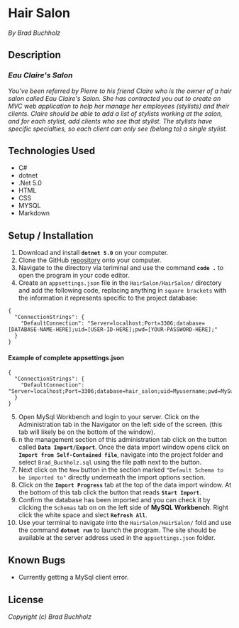 # Hair Salon
_By Brad Buchholz_
## Description

### _Eau Claire's Salon_
_You've been referred by Pierre to his friend Claire who is the owner of a hair salon called Eau Claire's Salon. She has contracted you out to create an MVC web application to help her manage her employees (stylists) and their clients. Claire should be able to add a list of stylists working at the salon, and for each stylist, add clients who see that stylist. The stylists have specific specialties, so each client can only see (belong to) a single stylist._

## Technologies Used 
* C#
* dotnet
* .Net 5.0
* HTML
* CSS
* MYSQL
* Markdown   

## Setup / Installation 

1. Download and install **`dotnet 5.0`** on your computer. 
2. Clone the GitHub [repository](https://github.com/Bradbuchholz/HairSalon.git) onto your computer.
3. Navigate to the directory via teriminal and use the command **`code .`** to open the program in your code editor.
4. Create an `appsettings.json` file in the `HairSalon/HairSalon/` directory and add the following code, replacing anything in `square brackets` with the information it represents specific to the project database: 
```
{
  "ConnectionStrings": {
    "DefaultConnection": "Server=localhost;Port=3306;database=[DATABASE-NAME-HERE];uid=[USER-ID-HERE];pwd=[YOUR-PASSWORD-HERE];"
  }
}

```
#### Example of complete appsettings.json
```
{
  "ConnectionStrings": {
    "DefaultConnection": "Server=localhost;Port=3306;database=hair_salon;uid=Myusername;pwd=MySuperStrongPassword;"
  }
}
```
5. Open MySql Workbench and login to your server. Click on the Administration tab in the Navigator on the left side of the screen. (this tab will likely be on the bottom of the window).
6. n the management section of this administration tab click on the button called **`Data Import/Export`**. Once the data import window opens click on **`Import from Self-Contained file`**, navigate into the project folder and select `Brad_Buchholz.sql` using the file path next to the button.
7. Next click on the `New` button in the section marked `"Default Schema to be imported to"` directly underneath the import options section.
8. Click on the **`Import Progress`** tab at the top of the data import window. At the bottom of this tab click the button that reads **`Start Import`**.
9. Confirm the database has been imported and you can check it by clicking the `Schemas` tab on on the left side of **MySQL Workbench**. Right click the white space and slect **`Refresh All`**.
10. Use your terminal to navigate into the `HairSalon/HairSalon/` fold and use the command **`dotnet run`** to launch the program. The site should be available at the server address used in the `appsettings.json` folder.  

## Known Bugs 
* Currently getting a MySql client error. 
## License
_Copyright (c) Brad Buchholz_